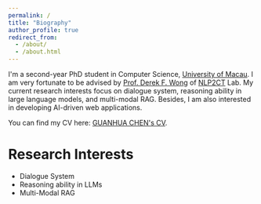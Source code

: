 ```yaml
---
permalink: /
title: "Biography"
author_profile: true
redirect_from: 
  - /about/
  - /about.html
---
```


I'm a second-year PhD student in Computer Science, [University of Macau](https://www.um.edu.mo/). I am very fortunate to be advised by [Prof. Derek F. Wong](https://www.fst.um.edu.mo/personal/derek-wong/) of [NLP2CT](https://nlp2ct.cis.umac.mo/) Lab. My current research interests focus on dialogue system, reasoning ability in large language models, and multi-modal RAG. Besides, I am also interested in developing AI-driven web applications.

You can find my CV here: [GUANHUA CHEN's CV](../assets/CV.pdf).

Research Interests
======
- Dialogue System
- Reasoning ability in LLMs
- Multi-Modal RAG
